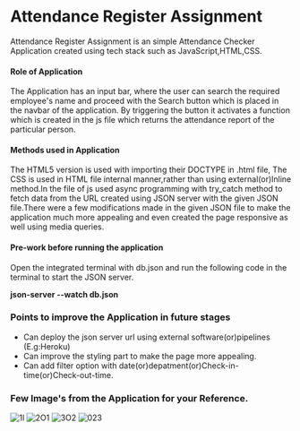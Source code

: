 <h1>Attendance Register Assignment</h1>


<p>Attendance Register Assignment is an simple Attendance Checker Application created using tech stack such as JavaScript,HTML,CSS.</p>


<h4>Role of Application</h4>

<p>The Application has an input bar, where the user can search the required employee's name and proceed with the Search button which is placed in the navbar of the application. By triggering the button it activates a function which is created in the js file which returns the attendance report of the particular person.
</p>


<h4>Methods used in Application</h4>


<p>The HTML5 version is used with importing their DOCTYPE in .html file, The CSS is used in HTML file internal manner,rather than using external(or)Inline method.In the file of js used async programming with try_catch method to fetch data from the URL created using JSON server with the given JSON file.There were a few modifications made in the given JSON file to make the application much more appealing and even created the page responsive as well using media queries.</p>



<h4>Pre-work before running the application</h4>

<p>Open the integrated terminal with db.json and run the following code in the terminal to start the JSON server.</p>

<p><b>json-server --watch db.json</b></p>


<h3>Points to improve the Application in future stages</h3>

<ul>
  
  <li>Can deploy the json server url using external software(or)pipelines (E.g:Heroku)</li>
  
  <li>Can improve the styling part to make the page more appealing.</li>
  
  <li>Can add filter option with date(or)depatment(or)Check-in-time(or)Check-out-time.</li>

</ul>

<h3>Few Image's from the Application for your Reference.</h3>

<img src="https://i.ibb.co/KsTvrnV/1l.jpg" alt="1l" border="0" >

<img src="https://i.ibb.co/FmyM6xY/2O1.jpg" alt="2O1" border="0">
<img src="https://i.ibb.co/d0vzcTZ/3O2.jpg" alt="3O2" border="0">
<img src="https://i.ibb.co/MCS0Zpg/0-23.jpg" alt="023" border="0">

